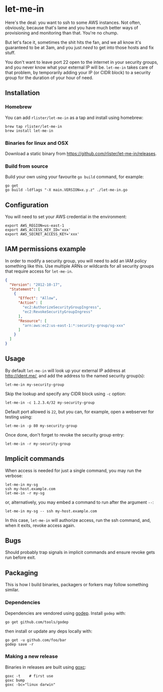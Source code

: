 # let-me-in

Here's the deal: you want to ssh to some AWS instances. Not often,
obviously, because that's lame and you have much better ways of
provisioning and monitoring than that. You're no chump.

But let's face it, sometimes the shit hits the fan, and we all know
it's guaranteed to be at 3am, and you just _need_ to get into those hosts
and fix stuff.

You don't want to leave port 22 open to the internet in your security
groups, and you never know what your external IP will be. `let-me-in`
takes care of that problem, by temporarily adding your IP (or CIDR
block) to a security group for the duration of your hour of need.

## Installation

### Homebrew

You can add `rlister/let-me-in` as a tap and install using homebrew:

```
brew tap rlister/let-me-in
brew install let-me-in
```

### Binaries for linux and OSX

Download a static binary from
https://github.com/rlister/let-me-in/releases.

### Build from source

Build your own using your favourite `go build` command, for example:

```
go get
go build -ldflags "-X main.VERSION=x.y.z" ./let-me-in.go
```

## Configuration

You will need to set your AWS credential in the environment:

```
export AWS_REGION=us-east-1
export AWS_ACCESS_KEY_ID='xxx'
export AWS_SECRET_ACCESS_KEY='xxx'
```

## IAM permissions example

In order to modify a security group, you will need to add an IAM
policy something like this. Use multiple ARNs or wildcards for all
security groups that require access for `let-me-in`.

```json
{
  "Version": "2012-10-17",
  "Statement": [
    {
      "Effect": "Allow",
      "Action": [
        "ec2:AuthorizeSecurityGroupIngress",
        "ec2:RevokeSecurityGroupIngress"
      ],
      "Resource": [
        "arn:aws:ec2:us-east-1:*:security-group/sg-xxx"
      ]
    }
  ]
}
```

## Usage

By default `let-me-in` will look up your external IP address at
http://ident.me/, and add the address to the named security group(s):

```
let-me-in my-security-group
```

Skip the lookup and specify any CIDR block using `-c` option:

```
let-me-in -c 1.2.3.4/32 my-security-group
```

Default port allowed is `22`, but you can, for example, open a
webserver for testing using:

```
let-me-in -p 80 my-security-group
```

Once done, don't forget to revoke the security group entry:

```
let-me-in -r my-security-group
```

## Implicit commands

When access is needed for just a single command, you may run the
verbose:

```
let-me-in my-sg
ssh my-host.example.com
let-me-in -r my-sg
```

or, alternatively, you may embed a command to run after the argument
`--`:

```
let-me-in my-sg -- ssh my-host.example.com
```

In this case, `let-me-in` will authorize access, run the ssh
command, and, when it exits, revoke access again.

## Bugs

Should probably trap signals in implicit commands and ensure revoke
gets run before exit.

## Packaging

This is how I build binaries, packagers or forkers may follow
something similar.

### Dependencies

Dependencies are vendored using
[godep](https://github.com/tools/godep). Install `godep` with:

```
go get github.com/tools/godep
```

then install or update any deps locally with:

```
go get -u github.com/foo/bar
godep save -r
```

### Making a new release

Binaries in releases are built using
[goxc](https://github.com/laher/goxc):

```
goxc -t    # first use
goxc bump
goxc -bc="linux darwin"
```
